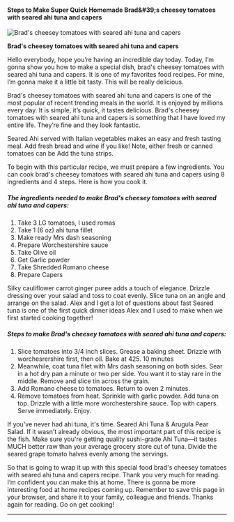             

#### Steps to Make Super Quick Homemade Brad&amp;#39;s cheesey tomatoes with seared ahi tuna and capers

![Brad's cheesey tomatoes with seared ahi tuna and capers](https://img-global.cpcdn.com/recipes/c2fbd2613db6c58f/751x532cq70/brads-cheesey-tomatoes-with-seared-ahi-tuna-and-capers-recipe-main-photo.jpg)

**Brad's cheesey tomatoes with seared ahi tuna and capers**

Hello everybody, hope you’re having an incredible day today. Today, I’m gonna show you how to make a special dish, brad's cheesey tomatoes with seared ahi tuna and capers. It is one of my favorites food recipes. For mine, I’m gonna make it a little bit tasty. This will be really delicious.

Brad's cheesey tomatoes with seared ahi tuna and capers is one of the most popular of recent trending meals in the world. It is enjoyed by millions every day. It is simple, it’s quick, it tastes delicious. Brad's cheesey tomatoes with seared ahi tuna and capers is something that I have loved my entire life. They’re fine and they look fantastic.

Seared Ahi served with Italian vegetables makes an easy and fresh tasting meal. Add fresh bread and wine if you like! Note, either fresh or canned tomatoes can be Add the tuna strips.

To begin with this particular recipe, we must prepare a few ingredients. You can cook brad's cheesey tomatoes with seared ahi tuna and capers using 8 ingredients and 4 steps. Here is how you cook it.

##### The ingredients needed to make Brad's cheesey tomatoes with seared ahi tuna and capers:

1.  Take 3 LG tomatoes, I used romas
2.  Take 1 (6 oz) ahi tuna fillet
3.  Make ready Mrs dash seasoning
4.  Prepare Worchestershire sauce
5.  Take Olive oil
6.  Get Garlic powder
7.  Take Shredded Romano cheese
8.  Prepare Capers

Silky cauliflower carrot ginger puree adds a touch of elegance. Drizzle dressing over your salad and toss to coat evenly. Slice tuna on an angle and arrange on the salad. Alex and I get a lot of questions about fast Seared tuna is one of the first quick dinner ideas Alex and I used to make when we first started cooking together!

##### Steps to make Brad's cheesey tomatoes with seared ahi tuna and capers:

1.  Slice tomatoes into 3/4 inch slices. Grease a baking sheet. Drizzle with worchesrershire first, then oil. Bake at 425. 10 minutes
2.  Meanwhile, coat tuna filet with Mrs dash seasoning on both sides. Sear in a hot dry pan a minute or two per side. You want it to stay rare in the middle. Remove and slice tin across the grain.
3.  Add Romano cheese to tomatoes. Return to oven 2 minutes.
4.  Remove tomatoes from heat. Sprinkle with garlic powder. Add tuna on top. Drizzle with a little more worchestershire sauce. Top with capers. Serve immediately. Enjoy.

If you've never had ahi tuna, it's time. Seared Ahi Tuna & Arugula Pear Salad. If it wasn't already obvious, the most important part of this recipe is the fish. Make sure you're getting quality sushi-grade Ahi Tuna—it tastes MUCH better raw than your average grocery store cut of tuna. Divide the seared grape tomato halves evenly among the servings.

So that is going to wrap it up with this special food brad's cheesey tomatoes with seared ahi tuna and capers recipe. Thank you very much for reading. I’m confident you can make this at home. There is gonna be more interesting food at home recipes coming up. Remember to save this page in your browser, and share it to your family, colleague and friends. Thanks again for reading. Go on get cooking!

* * *